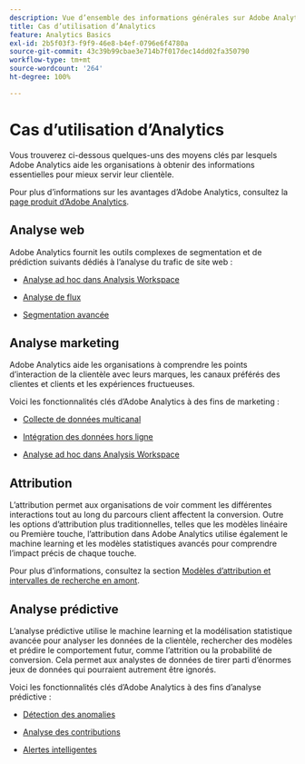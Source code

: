 ```yaml
---
description: Vue d’ensemble des informations générales sur Adobe Analytics, notamment sur l’interface d’Analytics, ainsi que sur la prise en main destinées aux administrateurs et administratrices, aux analystes, aux utilisateurs et utilisatrices et aux développeurs et développeuses.
title: Cas d’utilisation d’Analytics
feature: Analytics Basics
exl-id: 2b5f03f3-f9f9-46e8-b4ef-0796e6f4780a
source-git-commit: 43c39b99cbae3e714b7f017dec14dd02fa350790
workflow-type: tm+mt
source-wordcount: '264'
ht-degree: 100%

---
```


# Cas d’utilisation d’Analytics

Vous trouverez ci-dessous quelques-uns des moyens clés par lesquels Adobe Analytics aide les organisations à obtenir des informations essentielles pour mieux servir leur clientèle.

Pour plus d’informations sur les avantages d’Adobe Analytics, consultez la [page produit d’Adobe Analytics](https://business.adobe.com/fr/products/analytics/web-analytics.html).

## Analyse web

Adobe Analytics fournit les outils complexes de segmentation et de prédiction suivants dédiés à l’analyse du trafic de site web :

* [Analyse ad hoc dans Analysis Workspace](/help/analyze/analysis-workspace/home.md)

* [Analyse de flux](/help/analyze/analysis-workspace/visualizations/c-flow/flow.md)

* [Segmentation avancée](https://experienceleague.adobe.com/docs/analytics/components/segmentation/seg-home.html?lang=fr)


## Analyse marketing

Adobe Analytics aide les organisations à comprendre les points d’interaction de la clientèle avec leurs marques, les canaux préférés des clientes et clients et les expériences fructueuses.

Voici les fonctionnalités clés d’Adobe Analytics à des fins de marketing :

* [Collecte de données multicanal](https://experienceleague.adobe.com/docs/analytics/analyze/reports-analytics/reporting-interface/overview-data-collection.html?lang=fr)

* [Intégration des données hors ligne](https://experienceleague.adobe.com/docs/analytics/import/data-sources/overview.html?lang=fr)

* [Analyse ad hoc dans Analysis Workspace](/help/analyze/analysis-workspace/home.md)

## Attribution

L’attribution permet aux organisations de voir comment les différentes interactions tout au long du parcours client affectent la conversion. Outre les options d’attribution plus traditionnelles, telles que les modèles linéaire ou Première touche, l’attribution dans Adobe Analytics utilise également le machine learning et les modèles statistiques avancés pour comprendre l’impact précis de chaque touche.

Pour plus d’informations, consultez la section [Modèles d’attribution et intervalles de recherche en amont](/help/analyze/analysis-workspace/attribution/models.md).

## Analyse prédictive

L’analyse prédictive utilise le machine learning et la modélisation statistique avancée pour analyser les données de la clientèle, rechercher des modèles et prédire le comportement futur, comme l’attrition ou la probabilité de conversion. Cela permet aux analystes de données de tirer parti d’énormes jeux de données qui pourraient autrement être ignorés.

Voici les fonctionnalités clés d’Adobe Analytics à des fins d’analyse prédictive :

* [Détection des anomalies](#anomaly-detection)

* [Analyse des contributions](#contribution-analysis)

* [Alertes intelligentes](#intelligent-alerts)
